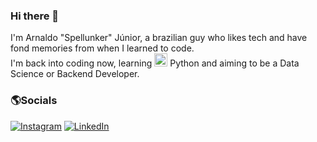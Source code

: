 ### Hi there 👋

I'm Arnaldo "Spellunker" Júnior, a brazilian guy who likes tech and have fond memories from when I learned to code. </br>
I'm back into coding now, learning <a href="https://www.python.org/" title="Python"><img src="https://github.com/get-icon/geticon/raw/master/icons/python.svg" alt="Python" width="21px" height="21px"></a>
Python and aiming to be a Data Science or Backend Developer. </br>

### 🌎Socials
<a href="https://www.instagram.com/arnaldo.lmjr/">![Instagram](https://img.shields.io/badge/Instagram-%23E4405F.svg?style=for-the-badge&logo=Instagram&logoColor=white)</a>
<a href="https://www.linkedin.com/in/arnaldo-luiz-martins-junior-39188a195/">![LinkedIn](https://img.shields.io/badge/linkedin-%230077B5.svg?style=for-the-badge&logo=linkedin&logoColor=white)</a>
<!--
**Spellunker/Spellunker** is a ✨ _special_ ✨ repository because its `README.md` (this file) appears on your GitHub profile.

Here are some ideas to get you started:

- 🔭 I’m currently working on ...
- 🌱 I’m currently learning ...
- 👯 I’m looking to collaborate on ...
- 🤔 I’m looking for help with ...
- 💬 Ask me about ...
- 📫 How to reach me: ...
- 😄 Pronouns: ...
- ⚡ Fun fact: ...
-->
